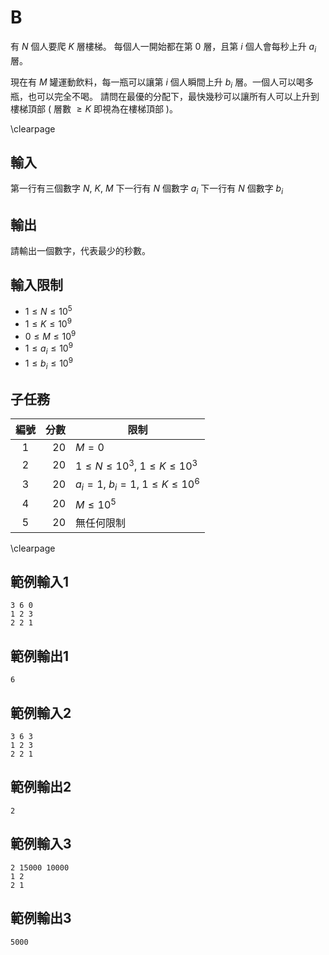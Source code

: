 # B

有 $N$ 個人要爬 $K$ 層樓梯。
每個人一開始都在第 $0$ 層，且第 $i$ 個人會每秒上升 $a_i$ 層。

現在有 $M$ 罐運動飲料，每一瓶可以讓第 $i$ 個人瞬間上升 $b_i$ 層。一個人可以喝多瓶，也可以完全不喝。
請問在最優的分配下，最快幾秒可以讓所有人可以上升到樓梯頂部 ( 層數 $\ge K$ 即視為在樓梯頂部 )。

\clearpage

## 輸入
第一行有三個數字 $N,~K,~M$
下一行有 $N$ 個數字 $a_i$
下一行有 $N$ 個數字 $b_i$

## 輸出
請輸出一個數字，代表最少的秒數。

## 輸入限制
- $1 \le N \le 10^5$
- $1 \le K \le 10^9$
- $0 \le M \le 10^9$
- $1 \le a_i \le 10^9$
- $1 \le b_i \le 10^9$

## 子任務
| 編號 | 分數 |    限制    |
| :---: | ---: | ---------- |
|  1  | 20 | $M = 0$ |
|  2  | 20 | $1 \le N \le 10^3,~1 \le K \le 10^3$ |
|  3  | 20 | $a_i = 1,~b_i = 1,~1 \le K \le 10^6$ |
|  4  | 20 | $M \le 10^5$ |
|  5  | 20 | 無任何限制 |

\clearpage

## 範例輸入1
```
3 6 0
1 2 3
2 2 1
```

## 範例輸出1
```
6
```

## 範例輸入2
```
3 6 3
1 2 3
2 2 1
```

## 範例輸出2
```
2
```

## 範例輸入3
```
2 15000 10000
1 2
2 1
```

## 範例輸出3
```
5000
```